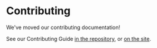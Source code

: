 # Contributing

We've moved our contributing documentation!

See our Contributing Guide [in the repository](content/learn/contribute/introduction.md), or [on the site](https://bevyengine.org/learn/contribute/introduction).
